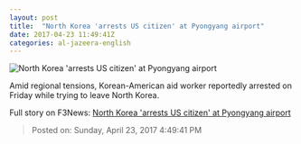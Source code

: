 ```yaml
---
layout: post
title:  "North Korea 'arrests US citizen' at Pyongyang airport"
date: 2017-04-23 11:49:41Z
categories: al-jazeera-english
---
```


![North Korea 'arrests US citizen' at Pyongyang airport](http://www.aljazeera.com/mritems/Images/2017/4/23/4cb0d0acb3d8440b9d3e6b5bd313b8e9_18.jpg)

Amid regional tensions, Korean-American aid worker reportedly arrested on Friday while trying to leave North Korea.


Full story on F3News: [North Korea 'arrests US citizen' at Pyongyang airport](http://www.f3nws.com/n/4gDmW)

> Posted on: Sunday, April 23, 2017 4:49:41 PM
